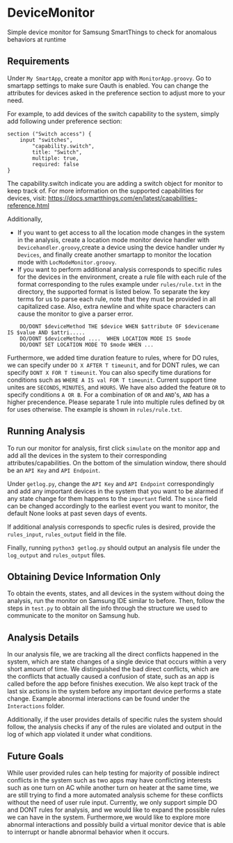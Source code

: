 # DeviceMonitor
Simple device monitor for Samsung SmartThings to check for anomalous behaviors at runtime

## Requirements

Under `My SmartApp`, create a monitor app with `MonitorApp.groovy`. Go to smartapp settings to make sure Oauth is enabled. You can change the attributes for devices asked in the preference section to adjust more to your need. 

For example, to add devices of the switch capability to the system, simply add following under preference section:
```
section ("Switch access") {
    input "switches",
        "capability.switch",
        title: "Switch",
        multiple: true,
        required: false
}
```
The capability.switch indicate you are adding a switch object for monitor to keep track of. For more information on the supported capabilities for devices, visit: https://docs.smartthings.com/en/latest/capabilities-reference.html

Additionally, 
- If you want to get access to all the location mode changes in the system in the analysis, create a location mode monitor device handler with `Devicehandler.groovy`,create a device using the device handler under `My Devices`, and finally create another smartapp to monitor the location mode with `LocModeMonitor.groovy`.
- If you want to perform additional analysis corresponds to specific rules for the devices in the environment, create a rule file with each rule of the format corresponding to the rules example under `rules/rule.txt` in the directory, the supported format is listed below. To separate the key terms for us to parse each rule, note that they must be provided in all capitalized case. Also, extra newline and white space characters can cause the monitor to give a parser error.
```
    DO/DONT $deviceMethod THE $device WHEN $attribute OF $devicename IS $value AND $attri.....
    DO/DONT $deviceMethod ....  WHEN LOCATION MODE IS $mode
    DO/DONT SET LOCATION MODE TO $mode WHEN ...
```

Furthermore, we added time duration feature to rules, where for DO rules, we can specify under `DO X AFTER T timeunit`, and for DONT rules, we can specify
`DONT X FOR T timeunit`. You can also specify time durations for conditions such as `WHERE A IS val FOR T timeunit`. Current support time unites are `SECONDS`, `MINUTES`, and `HOURS`. We have also added the feature `OR` to specify conditions `A OR B`. For a combination of `OR` and `AND`'s, `AND` has a higher
precendence. Please separate 1 rule into multiple rules defined by `OR` for uses otherwise. The example is shown in `rules/rule.txt`.

## Running Analysis
To run our monitor for analysis, first click `simulate` on the monitor app and add all the devices in the system to their corresponding attributes/capabilities. On the bottom of the simulation window, there should be an `API Key` and `API Endpoint`.

Under `getlog.py`, change the `API Key` and `API Endpoint` correspondingly and add any important devices in the system that you want to be alarmed if any state change for them happens to the `important` field. The `since` field can be changed accordingly to the earliest event you want to monitor, the default None looks at past seven days of events.

If additional analysis corresponds to specfic rules is desired, provide the `rules_input`, `rules_output` field in the file.

Finally, running `python3 getlog.py` should output an analysis file under the `log_output` and `rules_output` files.

## Obtaining Device Information Only
To obtain the events, states, and all devices in the system without doing the analysis, run the monitor on Samsung IDE similar to before. Then, follow the steps in `test.py` to obtain all the info through the structure we used to communicate to the monitor on Samsung hub.

## Analysis Details
In our analysis file, we are tracking all the direct conflicts happened in the system, which are state changes of a single device that occurs within a very short amount of time. We distinguished the bad direct conflicts, which are the conflicts that actually caused a confusion of state, such as an app is called before the app before finishes execution. We also kept track of the last six actions in the system before any important device performs a state change. Example abnormal interactions can be found under the `Interactions` folder.

Additionally, if the user provides details of specific rules the system should follow, the analysis checks if any of the rules are violated and output in the log
of which app violated it under what conditions.

## Future Goals
While user provided rules can help testing for majority of possible indirect conflicts in the system such as two apps may have conflicting interests such as one turn on AC while another turn on heater at the same time, we are still trying to find a more automated analysis scheme for these conflicts without the need of user rule input. Currently, we only support simple DO and DONT rules for analysis, and we would like to expand the possible rules we can have in the system. Furthermore,we would like to explore more abnormal interactions and possibly build a virtual monitor device that is able to interrupt or handle abnormal behavior when it occurs.

